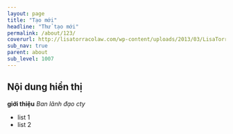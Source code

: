 ```yaml
---
layout: page
title: "Tạo mới"
headline: "Thử tạo mới"
permalink: /about/123/
coverurl: http://lisatorracolaw.com/wp-content/uploads/2013/03/LisaTorracoSlider.jpg
sub_nav: true
parent: about
sub_level: 1007
---
```


## Nội dung hiển thị 

**giới thiệu** *Ban lãnh đạo cty*

- list 1
- list 2
